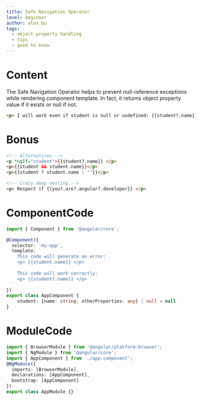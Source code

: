 ```yaml
---
title: Safe Navigation Operator
level: beginner
author: alex_bu
tags:
  - object property handling
  - tips
  - good to know
---
```


# Content
The Safe Navigation Operator helps to prevent null-reference exceptions while rendering component template.
In fact, it returns object property value if it exists or null if not.

```html
<p> I will work even if student is null or undefined: {{student?.name}} </p>
```

# Bonus
```html
<!-- Alternatives -->
<p *ngIf="student">{{student?.name}} </p>
<p>{{student && student.name}}</p>
<p>{{student ? student.name : ''}}</p>

<!-- Crazy deep nesting -->
<p> Respect if {{you?.are?.angular?.developer}} </p>
```

# ComponentCode
```typescript
import { Component } from '@angular/core';

@Component({
  selector: 'my-app',
  template: `
    This code will generate an error:
    <p> {{student.name}} </p>
    
    This code will work correctly:
    <p> {{student?.name}} </p>
  `
})
export class AppComponent {
    student: {name: string, otherProperties: any} | null = null
}
```

# ModuleCode
```typescript
import { BrowserModule } from '@angular/platform-browser';
import { NgModule } from '@angular/core';
import { AppComponent } from './app.component';
@NgModule({
  imports: [BrowserModule],
  declarations: [AppComponent],
  bootstrap: [AppComponent]
})
export class AppModule {}
```

